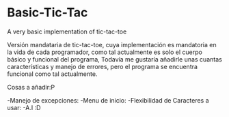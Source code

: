 # Basic-Tic-Tac
A very basic implementation of tic-tac-toe

Versión mandataria de tic-tac-toe, cuya implementación es mandatoria en la vida de cada programador, como tal actualmente es solo el cuerpo básico y funcional del programa,
Todavía me gustaría añadirle unas cuantas características y  manejo de errores, pero el programa se encuentra funcional como tal actualmente.

Cosas a añadir:P

-Manejo de excepciones:
-Menu de inicio:
-Flexibilidad de Caracteres a usar:
-A.I :D
